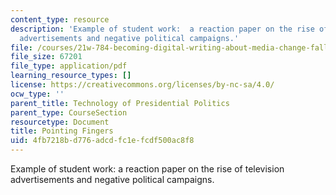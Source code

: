 ```yaml
---
content_type: resource
description: 'Example of student work:  a reaction paper on the rise of television
  advertisements and negative political campaigns.'
file: /courses/21w-784-becoming-digital-writing-about-media-change-fall-2009/4fb7218bd776adcdfc1efcdf500ac8f8_MIT21W_784F09_Pointing_Fin.pdf
file_size: 67201
file_type: application/pdf
learning_resource_types: []
license: https://creativecommons.org/licenses/by-nc-sa/4.0/
ocw_type: ''
parent_title: Technology of Presidential Politics
parent_type: CourseSection
resourcetype: Document
title: Pointing Fingers
uid: 4fb7218b-d776-adcd-fc1e-fcdf500ac8f8
---
```

Example of student work:  a reaction paper on the rise of television advertisements and negative political campaigns.